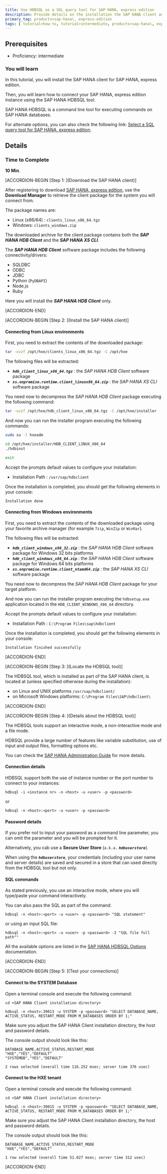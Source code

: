 ```yaml
---
title: Use HDBSQL as a SQL query tool for SAP HANA, express edition
description: Provide details on the installation the SAP HANA client and instruction to connect a SAP HANA, express edition instance using the HDBSQL tool.
primary_tag: products>sap-hana\, express-edition
tags: [ tutorial>how-to, tutorial>intermediate, products>sap-hana\, express-edition ]
---
```

## Prerequisites  
- Proficiency: intermediate

### You will learn

In this tutorial, you will install the SAP HANA client for SAP HANA, express edition.

Then, you will learn how to connect your SAP HANA, express edition instance using the SAP HANA HDBSQL tool.

SAP HANA HDBSQL is a command line tool for executing commands on SAP HANA databases.

For alternate options, you can also check the following link: [Select a SQL query tool for SAP HANA, express edition](https://www.sap.com/developer/tutorials/mlb-hxe-tools-sql.html).

## Details

### Time to Complete
**10 Min**.

[ACCORDION-BEGIN [Step 1: ](Download the SAP HANA client)]

After registering to download [SAP HANA, express edition](https://www.sap.com/developer/topics/sap-hana-express.html), use the **Download Manager** to retrieve the client package for the system you will connect from.

The package names are:

 - Linux (x86/64) : `clients_linux_x86_64.tgz`
 - Windows: `clients_windows.zip`

The downloaded archive for the client package contains both the ***SAP HANA HDB Client*** and the ***SAP HANA XS CLI***.

The ***SAP HANA HDB Client*** software package includes the following connectivity/drivers:

 - SQLDBC
 - ODBC
 - JDBC
 - Python (`PyDBAPI`)
 - Node.js
 - Ruby

Here you will install the ***SAP HANA HDB Client*** only.

[ACCORDION-END]

[ACCORDION-BEGIN [Step 2: ](Install the SAP HANA client)]

#### **Connecting from Linux environments**

First, you need to extract the contents of the downloaded package:

```bash
tar -xvzf /opt/hxe/clients_linux_x86_64.tgz -C /opt/hxe
```

The following files will be extracted:

 - ***`hdb_client_linux_x86_64.tgz`*** : the *SAP HANA HDB Client* software package
 - ***`xs.onpremise.runtime.client_linuxx86_64.zip`*** : the *SAP HANA XS CLI* software package

You need now to decompress the *SAP HANA HDB Client* package executing the following command:

```bash
tar -xvzf /opt/hxe/hdb_client_linux_x86_64.tgz -C /opt/hxe/installer
```

And now you can run the installer program executing the following commands:

```bash
sudo su -l hxeadm

cd /opt/hxe/installer/HDB_CLIENT_LINUX_X86_64
./hdbinst

exit
```

Accept the prompts default values to configure your installation:

 - Installation Path : `/usr/sap/hdbclient`

Once the installation is completed, you should get the following elements in your console:

```
Installation done
```

#### **Connecting from Windows environments**

First, you need to extract the contents of the downloaded package using your favorite archive manager (for example `7zip`, `WinZip` or `WinRar`).

The following files will be extracted:

 - ***`hdb_client_windows_x86_32.zip`*** : the *SAP HANA HDB Client* software package for Windows 32 bits platforms
 - ***`hdb_client_windows_x86_64.zip`*** : the *SAP HANA HDB Client* software package for Windows 64 bits platforms
 - ***`xs.onpremise.runtime.client_ntamd64.zip`*** : the *SAP HANA XS CLI* software package

You need now to decompress the *SAP HANA HDB Client* package for your target platform.

And now you can run the installer program executing the `hdbsetup.exe` application located in the `HDB_CLIENT_WINDOWS_X86_64` directory.

Accept the prompts default values to configure your installation:

 - Installation Path : `C:\Program Files\sap\hdbclient`

Once the installation is completed, you should get the following elements in your console:

```
Installation finished successfully
```

[ACCORDION-END]

[ACCORDION-BEGIN [Step 3: ](Locate the HDBSQL tool)]

The HDBSQL tool, which is installed as part of the SAP HANA client, is located at (unless specified otherwise during the installation):

 - on Linux and UNIX platforms `/usr/sap/hdbclient/`
 - on Microsoft Windows platforms: `C:\Program Files\SAP\hdbclient\`

[ACCORDION-END]

[ACCORDION-BEGIN [Step 4: ](Details about the HDBSQL tool)]

The HDBSQL tools support an interactive mode, a non-interactive mode and a file mode.

HDBSQL provide a large number of features like variable substitution, use of input and output files, formatting options etc.

You can check the [SAP HANA Administration Guide](https://help.sap.com/viewer/6b94445c94ae495c83a19646e7c3fd56/2.0.02/en-US/c22c67c3bb571014afebeb4a76c3d95d.html) for more details.

#### **Connection details**

HDBSQL support both the use of instance number or the port number to connect to your instances:

```
hdbsql -i <instance nr> -n <host> -u <user> -p <password>
```
or
```
hdbsql -n <host>:<port> -u <user> -p <password>
```

#### **Password details**

If you prefer not to input your password as a command line parameter, you can omit the parameter and you will be prompted for it.

Alternatively, you cab use a **Secure User Store** (`a.k.a.` ***`hdbuserstore`***).

When using the ***`hdbuserstore`***, your credentials (including your user name and server details) are saved and secured in a store that can used directly from the HDBSQL tool but not only.

#### **SQL commands**

As stated previously, you use an interactive mode, where you will type/paste your command interactively.

You can also pass the SQL as part of the command:

```
hdbsql -n <host>:<port> -u <user> -p <password> "SQL statement"
```
or using an input SQL file:
```
hdbsql -n <host>:<port> -u <user> -p <password> -I "SQL file full path""
```

All the available options are listed in the [SAP HANA HDBSQL Options](https://help.sap.com/viewer/6b94445c94ae495c83a19646e7c3fd56/2.0.02/en-US/c24d054bbb571014b253ac5d6943b5bd.html) documentation.

[ACCORDION-END]

[ACCORDION-BEGIN [Step 5: ](Test your connections)]

#### **Connect to the SYSTEM Database**

Open a terminal console and execute the following command:

```shell
cd <SAP HANA Client installation directory>

hdbsql -n <host>:39013 -u SYSTEM -p <password> "SELECT DATABASE_NAME, ACTIVE_STATUS, RESTART_MODE FROM M_DATABASES ORDER BY 1;"
```

Make sure you adjust the SAP HANA Client installation directory, the host and password details.

The console output should look like this:

```
DATABASE_NAME,ACTIVE_STATUS,RESTART_MODE
"HXE","YES","DEFAULT"
"SYSTEMDB","YES","DEFAULT"

2 rows selected (overall time 116.252 msec; server time 376 usec)
```

#### **Connect to the HXE tenant**

Open a terminal console and execute the following command:

```shell
cd <SAP HANA Client installation directory>

hdbsql -n <host>:39015 -u SYSTEM -p <password> "SELECT DATABASE_NAME, ACTIVE_STATUS, RESTART_MODE FROM M_DATABASES ORDER BY 1;"
```

Make sure you adjust the SAP HANA Client installation directory, the host and password details.

The console output should look like this:

```
DATABASE_NAME,ACTIVE_STATUS,RESTART_MODE
"HXE","YES","DEFAULT"

1 row selected (overall time 51.027 msec; server time 312 usec)
```

[ACCORDION-END]
